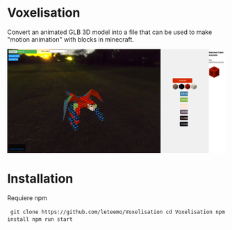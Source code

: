 # Voxelisation
Convert an animated GLB 3D model into a file that can be used to make "motion animation" with blocks in minecraft.

![Example](public/images/example.png)

# Installation

Requiere npm

`
git clone https://github.com/leteemo/Voxelisation
cd Voxelisation
npm install
npm run start`
